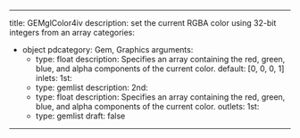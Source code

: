 
---
title: GEMglColor4iv
description: set the current RGBA color using 32-bit integers from an array
categories:
  - object
pdcategory: Gem, Graphics
arguments:
    - type: float
      description: Specifies an array containing the red, green, blue, and alpha components of the current color.
      default: [0, 0, 0, 1]
inlets:
  1st:
    - type: gemlist
      description:
  2nd:
    - type: float
      description: Specifies an array containing the red, green, blue, and alpha components of the current color.
outlets:
  1st:
    - type: gemlist
draft: false
---

